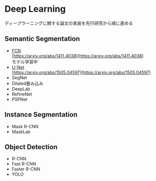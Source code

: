 # Deep Learning
ディープラーニングに関する論文の実装を先行研究から順に進める
## Semantic Segmentation

- [FCN](https://github.com/muramasa8191/DeepLearning/tree/master/FCN)  
[https://arxiv.org/abs/1411.4038](https://arxiv.org/abs/1411.4038)    
モデル学習中
- [U-Net](https://github.com/muramasa8191/DeepLearning/tree/master/UNet)  
[https://arxiv.org/abs/1505.04597](https://arxiv.org/abs/1505.04597)  
- SegNet
- Dilated畳み込み
- DeepLab
- RefineNet
- PSPNet

## Instance Segmentation
- Mask R-CNN
- MaskLab

## Object Detection
- R-CNN
- Fast R-CNN
- Faster R-CNN
- YOLO
